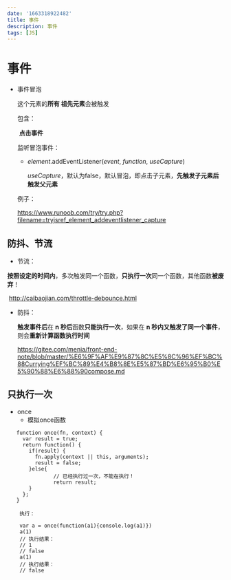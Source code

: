 ```yaml
---
date: '1663318922482'
title: 事件
description: 事件
tags: [JS]
---
```

# 事件

+ 事件冒泡

  这个元素的**所有 祖先元素**会被触发

  包含：

  ​	**点击事件**

  监听冒泡事件：

  + *element*.addEventListener(*event*, *function*, *useCapture*)

    *useCapture*，默认为false，默认冒泡，即点击子元素，**先触发子元素后触发父元素**

  例子：

  https://www.runoob.com/try/try.php?filename=tryjsref_element_addeventlistener_capture

## 防抖、节流

+ 节流：

​		**按照设定的时间内**，多次触发同一个函数，**只执行一次**同一个函数，其他函数**被废弃**！

​		http://caibaojian.com/throttle-debounce.html

+ 防抖：

  **触发事件后**在 **n 秒后**函数**只能执行一次**，如果在 **n 秒内又触发了同一个事件**，则会**重新计算函数执行时间**
  
  https://gitee.com/menia/front-end-note/blob/master/%E6%9F%AF%E9%87%8C%E5%8C%96%EF%BC%88Currying%EF%BC%89%E4%B8%8E%E5%87%BD%E6%95%B0%E5%90%88%E6%88%90compose.md

## 只执行一次

+ once
  + 模拟once函数


 ```
    function once(fn, context) {
      var result = true;
      return function() {
        if(result) {
          fn.apply(context || this, arguments);
          result = false;
        }else{
        		// 已经执行过一次，不能在执行！
        		return result;
        }
      };
    }
 ```

  		执行：

```
    var a = once(function(a1){console.log(a1)})
    a(1)
    // 执行结果：
    // 1
    // false
    a(1)
    // 执行结果：
    // false
```


